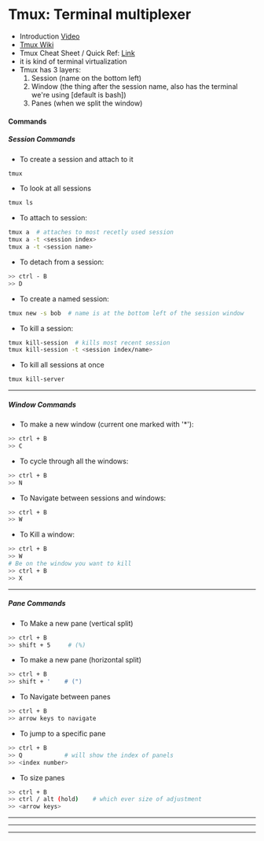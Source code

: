 # Tmux: Terminal multiplexer
- Introduction [Video]((https://www.youtube.com/watch?v=nTqu6w2wc68))
- [Tmux Wiki](https://github.com/tmux/tmux/wiki/Getting-Started)
- Tmux Cheat Sheet / Quick Ref: [Link](https://tmuxcheatsheet.com/)
- it is kind of terminal virtualization
- Tmux has 3 layers:
    1. Session (name on the bottom left)
    2. Window (the thing after the session name, also has the terminal we're using [default is bash])
    3. Panes (when we split the window)

#### Commands
##### Session Commands
- To create a session and attach to it
```bash
tmux
```
- To look at all sessions
```bash
tmux ls
```
- To attach to session:
```bash
tmux a  # attaches to most recetly used session
tmux a -t <session index>
tmux a -t <session name>
```
- To detach from a session:
```bash
>> ctrl - B
>> D
```
- To create a named session:
```bash
tmux new -s bob  # name is at the bottom left of the session window
```
- To kill a session:
```bash
tmux kill-session  # kills most recent session
tmux kill-session -t <session index/name>
```
- To kill all sessions at once
```bash
tmux kill-server
```

---

##### Window Commands
- To make a new window (current one marked with '*'):
```bash
>> ctrl + B
>> C
```
- To cycle through all the windows:
```bash
>> ctrl + B
>> N
```
- To Navigate between sessions and windows:
```bash
>> ctrl + B
>> W
```
- To Kill a window:
```bash
>> ctrl + B
>> W
# Be on the window you want to kill
>> ctrl + B
>> X
```

---

##### Pane Commands
- To Make a new pane (vertical split)
```bash
>> ctrl + B
>> shift + 5     # (%)
```
- To make a new pane (horizontal split)
```bash
>> ctrl + B
>> shift + '    # (")
```
- To Navigate between panes
```bash
>> ctrl + B
>> arrow keys to navigate
```
- To jump to a specific pane
```bash
>> ctrl + B
>> Q            # will show the index of panels
>> <index number>
```
- To size panes
```bash
>> ctrl + B
>> ctrl / alt (hold)    # which ever size of adjustment
>> <arrow keys>
```

---
---
---
